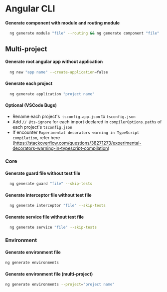# Angular CLI

#### Generate component with module and routing module
```bash
  ng generate module "file" --routing && ng generate component "file"
```

## Multi-project

#### Generate root angular app without application
```bash
  ng new "app name" --create-application=false
```

#### Generate each project
```bash
  ng generate application "project name"
```

#### Optional (VSCode Bugs)
- Rename each project's` tsconfig.app.json` to `tsconfig.json`
- Add `// @ts-ignore` for each import declared in `compilerOptions.paths` of each project's `tsconfig.json`
- If encounter `Experimental decorators warning in TypeScript compilation`, refer here (https://stackoverflow.com/questions/38271273/experimental-decorators-warning-in-typescript-compilation)

### Core

#### Generate guard file without test file
```bash
  ng generate guard "file" --skip-tests
```
#### Generate interceptor file without test file
```bash
  ng generate interceptor "file" --skip-tests
```
#### Generate service file without test file
```bash
  ng generate service "file" --skip-tests
```

### Environment
#### Generate environment file
```bash
ng generate environments
```

#### Generate environment file (multi-project)
```bash
ng generate environments --project="project name"
```